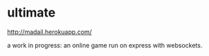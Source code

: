# ultimate

http://madail.herokuapp.com/

a work in progress: an online game run on express with websockets.
